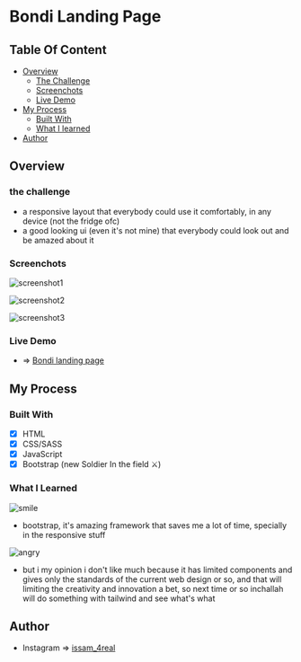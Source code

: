 # Bondi Landing Page

## Table Of Content

-   [Overview](#overview)
    -   [The Challenge](#the-challenge)
    -   [Screenchots](#screenchots)
    -   [Live Demo](#live-demo)
-   [My Process](#my-process)
    -   [Built With](#built-with)
    -   [What I learned](#live-demo)
-   [Author](#author)

## Overview

### the challenge

-   a responsive layout that everybody could use it comfortably, in any device (not the fridge ofc)
-   a good looking ui (even it's not mine) that everybody could look out and be amazed about it

### Screenchots

![screenshot1](./imgs/screenshot.png)

![screenshot2](./imgs/screenshot2.png)

![screenshot3](./imgs/screenshot3.png)

### Live Demo

-   => [Bondi landing page](https://issam-hub.github.io/Bondi/)

## My Process

### Built With

-   [x] HTML
-   [x] CSS/SASS
-   [x] JavaScript
-   [x] Bootstrap (new Soldier In the field ⚔)

### What I Learned

![smile](https://i.kym-cdn.com/photos/images/masonry/002/069/848/829.jpg)

-   bootstrap, it's amazing framework that saves me a lot of time, specially in the responsive stuff

![angry](https://i.kym-cdn.com/photos/images/masonry/002/069/850/076.jpg)

-   but i my opinion i don't like much because it has limited components and gives only the standards of the current web design or so, and that will limiting the creativity and innovation a bet, so next time or so inchallah will do something with tailwind and see what's what

## Author

-   Instagram => [issam_4real](https://www.instagram.com/issam_4real/)
